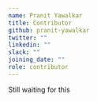 ```yaml
---
name: Pranit Yawalkar
title: Contributor
github: pranit-yawalkar
twitter: ""
linkedin: ""
slack: ""
joining_date: ""
role: contributor
---
```


Still waiting for this
